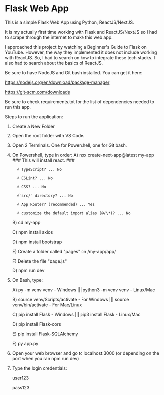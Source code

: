 # Flask Web App

This is a simple Flask Web App using Python, ReactJS/NextJS.

It is my actually first time working with Flask and ReactJS/NextJS so I had to scrape through the internet to make this web app.

I approached this project by watching a Beginner's Guide to Flask on YouTube. However, the way they implemented it does not include working with ReactJS. So, I had to search on how to integrate these tech stacks. I also had to search about the basics of ReactJS.

Be sure to have NodeJS and Git bash installed. You can get it here:

https://nodejs.org/en/download/package-manager

https://git-scm.com/downloads

Be sure to check requirements.txt for the list of dependencies needed to run this app.

Steps to run the application:

1. Create a New Folder

2. Open the root folder with VS Code.

3. Open 2 Terminals. One for Powershell, one for Git bash.

4. On Powershell, type in order:
   A) npx create-next-app@latest my-app ### This will install react. ###
   
         √ TypeScript? ... No
   
         √ ESLint? ... No
   
         √ CSS? ... No
   
         √`src/` directory? ... No
   
         √ App Router? (recommended) ... Yes
   
         √ customize the default import alias (@/\*)? ... No
   
   
   B) cd my-app
   
   C) npm install axios
   
   D) npm install bootstrap
   
   E) Create a folder called "pages" on /my-app/app/
   
   F) Delete the file "page.js"
   
   D) npm run dev
   

6. On Bash, type:
   
   A) py -m venv venv - Windows ||| python3 -m venv venv - Linux/Mac
   
   B) source venv/Scripts/activate - For Windows ||| source venv/bin/activate - For Mac/Linux
   
   C) pip install Flask - Windows ||| pip3 install Flask - Linux/Mac
   
   D) pip install Flask-cors
   
   E) pip install Flask-SQLAlchemy
   
   E) py app.py
   

8. Open your web browser and go to localhost:3000 (or depending on the port when you ran npm run dev)

9. Type the login credentials:
    
      user123
   
      pass123

